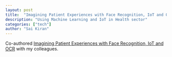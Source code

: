 ```yaml
---
layout: post
title:  "Imagining Patient Experiences with Face Recognition, IoT and OCR"
description: "Using Machine Learning and IoT in Health sector"
categories: ["tech"]
author: "Sai Kiran"
---
```


Co-authored [Imagining Patient Experiences with Face Recognition, IoT and OCR][link]  with my colleagues.

[link]: https://www.thoughtworks.com/insights/blog/imagining-better-patient-experience-face-recognition-iot-and-ocr